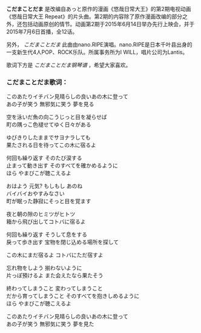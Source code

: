 

**こだまことだま** 是改编自あっと原作的漫画《悠哉日常大王》的第2期电视动画《悠哉日常大王
Repeat》的片头曲。第2期的内容除了原作漫画改编的部分之外，还包括动画原创的情节。动画第2期于2015年6月14日举办先行上映会，并于2015年7月6日首播，全12话。

另外， _こだまことだま_ 此曲由nano.RIPE演唱。nano.RIPE是日本千叶县出身的一支新生代4人POP、ROCK乐队。所属事务所为I
WILL，唱片公司为Lantis。

歌词下方是 _こだまことだま钢琴谱_ ，希望大家喜欢。

### こだまことだま歌词：

このあたりイチバン見晴らしの良いあの木に登って  
あの子が笑う 無邪気に笑う 夢を見る

空を泳いだ魚の向こうじっと目を凝らせば  
町の隅っこ色褪せてゆく日々がある

ゆびきりしたままでサヨナラしても  
果たされる日を待ってこの木に宿るよ

何回も繰り返す そのたび涙する  
止まって動き出す そのすべてを確かめるように  
ほら やまびこが聴こえるよ

おはよう 元気? もしもし あのね  
バイバイおやすみなさい  
町が眠った静寂にそっと目を覚ます

夜と朝の隙のヒミツがヒトツ  
箱から飛び出してコトバに宿るよ

何回も繰り返す そうして息をする  
戾って歩き出す 宝物を閉じ込める場所を探して

この木にまだ宿るよ コトバにただ宿すよ

忘れ物をしよう 揃わないように  
片っぽ預けるよ また会えたなら果たそう

終わってしまうこと 変わってしまうこと  
だから育ってしまうこと そのすべてを抱きしめるように  
ほら やまびこが聴こえるよ

このあたりイチバン見晴らしの良いあの木に登って  
あの子が笑う 無邪気に笑う 夢を見た


